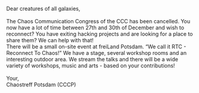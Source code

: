 <p>
    Dear creatures of all galaxies,
    <br>
    <br>
    The Chaos Communication Congress of the CCC has been cancelled. You now have a lot of time between 27th and 30th of December and wish to reconnect? You have exiting hacking projects and are looking for a place to share them? We can help with that!
    <br>
    There will be a small on-site event at freiLand Potsdam. “We call it RTC - Reconnect To Chaos!” We have a stage, several workshop rooms and an interesting outdoor area. We stream the talks and there will be a wide variety of workshops, music and arts - based on your contributions!
    <br>
    <br>
    Your,
    <br>
    Chaostreff Potsdam (CCCP)
</p>